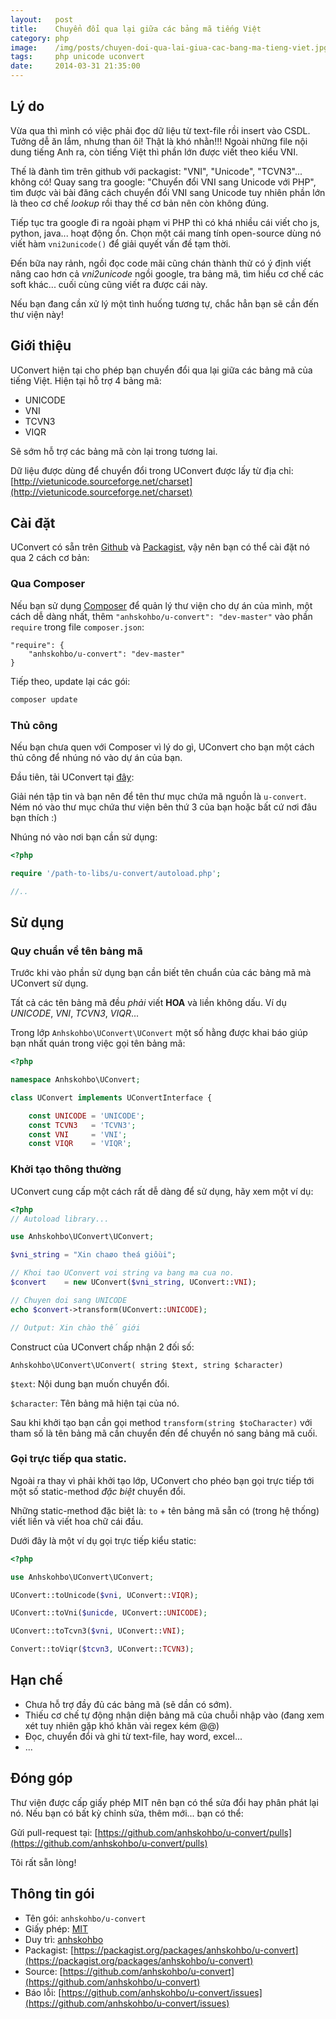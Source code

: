 ```yaml
---
layout:   post
title:    Chuyển đổi qua lại giữa các bảng mã tiếng Việt
category: php
image:    /img/posts/chuyen-doi-qua-lai-giua-cac-bang-ma-tieng-viet.jpg
tags:     php unicode uconvert
date:     2014-03-31 21:35:00
---
```


## Lý do

Vừa qua thì mình có việc phải đọc dữ liệu từ text-file rồi insert vào CSDL. Tưởng dễ ăn lắm, nhưng than ôi! Thật là khó nhằn!!!
Ngoài những file nội dung tiếng Anh ra, còn tiếng Việt thì phần lớn được viết theo kiểu VNI.

Thế là đành tìm trên github với packagist: "VNI", "Unicode", "TCVN3"... không có! Quay sang tra google: "Chuyển đổi VNI sang Unicode với PHP", tìm được vài bài đăng cách chuyển đổi VNI sang Unicode tuy nhiên phần lớn là theo cơ chế *lookup* rồi thay thế cơ bản nên còn không đúng.

Tiếp tục tra google đi ra ngoài phạm vi PHP thì có khá nhiều cái viết cho js, python, java... hoạt động ổn. Chọn một cái mang tính open-source dùng nó viết hàm `vni2unicode()` để giải quyết vấn đề tạm thời.

Đến bữa nay rảnh, ngồi đọc code mãi cũng chán thành thử có ý định 
viết nâng cao hơn cả *vni2unicode* ngồi google, tra bảng mã, tìm hiểu cơ chế các soft khác... cuối cùng cũng viết ra được cái này.

Nếu bạn đang cần xử lý một tình huống tương tự, chắc hẳn bạn sẽ cần đến thư viện này!

## Giới thiệu

UConvert hiện tại cho phép bạn chuyển đổi qua lại giữa các bảng mã của tiếng Việt. Hiện tại hỗ trợ 4 bảng mã:

- UNICODE
- VNI
- TCVN3
- VIQR

Sẽ sớm hỗ trợ các bảng mã còn lại trong tương lai.

Dữ liệu được dùng để chuyển đổi trong UConvert được lấy từ địa chỉ: [http://vietunicode.sourceforge.net/charset](http://vietunicode.sourceforge.net/charset)

## Cài đặt

UConvert có sẵn trên [Github](https://github.com/anhskohbo) và [Packagist](https://packagist.org/packages/anhskohbo/u-convert), vậy nên bạn có thể cài đặt nó qua 2 cách cơ bản:

### Qua Composer

Nếu bạn sử dụng [Composer](https://getcomposer.org/) để quản lý thư viện cho dự án của mình, một cách dễ dàng nhất, thêm `"anhskohbo/u-convert": "dev-master"` vào phần `require` trong file `composer.json`:

```
"require": {
	"anhskohbo/u-convert": "dev-master"
}
```

Tiếp theo, update lại các gói:

```sh
composer update
```

### Thủ công

Nếu bạn chưa quen với Composer vì lý do gì, UConvert cho bạn một cách thủ công để nhúng nó vào dự án của bạn.

Đầu tiên, tải UConvert tại [đây](https://github.com/anhskohbo/u-convert/archive/master.zip):

Giải nén tập tin và bạn nên để tên thư mục chứa mã nguồn là `u-convert`. Ném nó vào thư mục chứa thư viện bên thứ 3 của bạn hoặc bất cứ nơi đâu bạn thích :)

Nhúng nó vào nơi bạn cần sử dụng:

```php
<?php

require '/path-to-libs/u-convert/autoload.php';

//..
```

## Sử dụng

### Quy chuẩn về tên bảng mã

Trước khi vào phần sử dụng bạn cần biết tên chuẩn của các bảng mã mà UConvert sử dụng.

Tất cả các tên bảng mã đều *phải* viết **HOA** và liền không dấu. Ví dụ *UNICODE*, *VNI*, *TCVN3*, *VIQR*...

Trong lớp `Anhskohbo\UConvert\UConvert` một số hằng được khai báo giúp bạn nhất quán trong việc gọi tên bảng mã:

```php
<?php

namespace Anhskohbo\UConvert;

class UConvert implements UConvertInterface {

	const UNICODE = 'UNICODE';
	const TCVN3   = 'TCVN3';
	const VNI     = 'VNI';
	const VIQR    = 'VIQR';

```

### Khởi tạo thông thường

UConvert cung cấp một cách rất dễ dàng để sử dụng, hãy xem một ví dụ:

```php
<?php
// Autoload library...

use Anhskohbo\UConvert\UConvert;

$vni_string = "Xin chaøo theá giôùi";

// Khoi tao UConvert voi string va bang ma cua no.
$convert    = new UConvert($vni_string, UConvert::VNI);

// Chuyen doi sang UNICODE
echo $convert->transform(UConvert::UNICODE);

// Output: Xin chào thế giới
```

Construct của UConvert chấp nhận 2 đối số:

`Anhskohbo\UConvert\UConvert( string $text, string $character)`

`$text`: Nội dung bạn muốn chuyển đổi.

`$character`: Tên bảng mã hiện tại của nó.

Sau khi khởi tạo bạn cần gọi method `transform(string $toCharacter)` với tham số là tên bảng mã cần chuyển đến để chuyển nó sang bảng mã cuối.

### Gọi trực tiếp qua static.

Ngoài ra thay vì phải khởi tạo lớp, UConvert cho phéo bạn gọi trực tiếp tới một số static-method *đặc biệt* chuyển đổi.

Những static-method đặc biệt là: `to` + tên bảng mã sẵn có (trong hệ thống) viết liền và viết hoa chữ cái đầu.

Dưới đây là một ví dụ gọi trực tiếp kiểu static:

```php
<?php

use Anhskohbo\UConvert\UConvert;

UConvert::toUnicode($vni, UConvert::VIQR);

UConvert::toVni($unicde, UConvert::UNICODE);

UConvert::toTcvn3($vni, UConvert::VNI);

Convert::toViqr($tcvn3, UConvert::TCVN3);
```

## Hạn chế

- Chưa hỗ trợ đầy đủ các bảng mã (sẽ dần có sớm).
- Thiếu cơ chế tự động nhận diện bảng mã của chuỗi nhập vào (đang xem xét tuy nhiên gặp khó khăn vài regex kém @@)
- Đọc, chuyển đổi và ghi từ text-file, hay word, excel...
- ...


## Đóng góp

Thư viện được cấp giấy phép MIT nên bạn có thể sửa đổi hay phân phát lại nó. Nếu bạn có bất kỳ chỉnh sửa, thêm mới... bạn có thể:

Gửi pull-request tại: [https://github.com/anhskohbo/u-convert/pulls](https://github.com/anhskohbo/u-convert/pulls)

Tôi rất sẵn lòng!

## Thông tin gói

- Tên gói: `anhskohbo/u-convert`
- Giấy phép: [MIT](https://github.com/anhskohbo/u-convert/blob/master/LICENSE)
- Duy trì: [anhskohbo](https://github.com/anhskohbo)
- Packagist: [https://packagist.org/packages/anhskohbo/u-convert](https://packagist.org/packages/anhskohbo/u-convert)
- Source: [https://github.com/anhskohbo/u-convert](https://github.com/anhskohbo/u-convert)
- Báo lỗi: [https://github.com/anhskohbo/u-convert/issues](https://github.com/anhskohbo/u-convert/issues)
